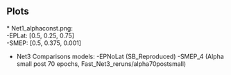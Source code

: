 <h2> Plots </h2>
* Net1_alphaconst.png:<br>
    -EPLat: [0.5, 0.25, 0.75]<br>
    -SMEP: [0.5, 0.375, 0.001]

* Net3 Comparisons models:
    -EPNoLat (SB_Reproduced)
    -SMEP_4 (Alpha small post 70 epochs, Fast_Net3_reruns/alpha70postsmall)
